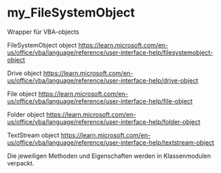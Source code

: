 # my_FileSystemObject
Wrapper für VBA-objects

FileSystemObject object
https://learn.microsoft.com/en-us/office/vba/language/reference/user-interface-help/filesystemobject-object

Drive object
https://learn.microsoft.com/en-us/office/vba/language/reference/user-interface-help/drive-object

File object
https://learn.microsoft.com/en-us/office/vba/language/reference/user-interface-help/file-object

Folder object
https://learn.microsoft.com/en-us/office/vba/language/reference/user-interface-help/folder-object

TextStream object
https://learn.microsoft.com/en-us/office/vba/language/reference/user-interface-help/textstream-object

Die jeweiligen Methoden und Eigenschaften werden in Klassenmodulen verpackt.

